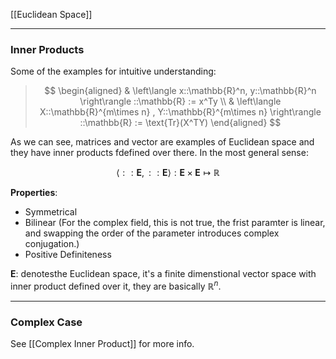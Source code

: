 [[Euclidean Space]]

---
### **Inner Products**

Some of the examples for intuitive understanding: 

> $$
> \begin{aligned}
>     & \left\langle 
>         x::\mathbb{R}^n, y::\mathbb{R}^n
>     \right\rangle
>     ::\mathbb{R} := 
>     x^Ty
>     \\
>     & \left\langle 
>         X::\mathbb{R}^{m\times n} , Y::\mathbb{R}^{m\times n}
>     \right\rangle ::\mathbb{R} := \text{Tr}(X^TY)
> \end{aligned}
> $$

As we can see, matrices and vector are examples of Euclidean space and they have inner products fdefined over there. In the most general sense: 

$$
\left\langle ::\mathbf{E},::\mathbf{E}  \right\rangle: \mathbf{E}\times \mathbf{E} \mapsto \mathbb{R}
$$

**Properties**: 

* Symmetrical
* Bilinear (For the complex field, this is not true, the frist paramter is linear, and swapping the order of the parameter introduces complex conjugation.)
* Positive Definiteness

$\mathbf{E}:$ denotesthe Euclidean space, it's a finite dimenstional vector space with inner product defined over it, they are basically $\mathbb{R}^n$. 


---
### **Complex Case**

See [[Complex Inner Product]] for more info. 

